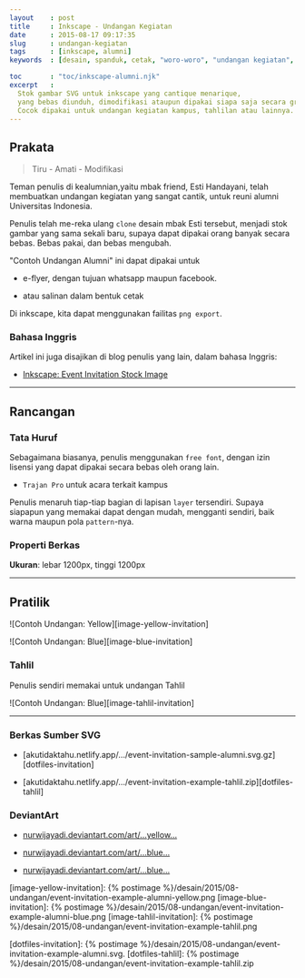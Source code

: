 ```yaml
---
layout    : post
title     : Inkscape - Undangan Kegiatan
date      : 2015-08-17 09:17:35
slug      : undangan-kegiatan
tags      : [inkscape, alumni]
keywords  : [desain, spanduk, cetak, "woro-woro", "undangan kegiatan", "stock image", "ILUNI UI"]

toc       : "toc/inkscape-alumni.njk"
excerpt   : 
  Stok gambar SVG untuk inkscape yang cantique menarique,
  yang bebas diunduh, dimodifikasi ataupun dipakai siapa saja secara gratis.
  Cocok dipakai untuk undangan kegiatan kampus, tahlilan atau lainnya.
---
```


<a name="prakata"></a>

## Prakata

> Tiru - Amati - Modifikasi

Teman penulis di kealumnian,yaitu mbak friend, Esti Handayani,
telah membuatkan undangan kegiatan yang sangat cantik,
untuk reuni alumni Universitas Indonesia.

Penulis telah me-reka ulang `clone` desain mbak Esti tersebut,
menjadi stok gambar yang sama sekali baru,
supaya dapat dipakai orang banyak secara bebas.
Bebas pakai, dan bebas mengubah.

"Contoh Undangan Alumni" ini dapat dipakai  untuk

* e-flyer, dengan tujuan whatsapp maupun facebook.

* atau salinan dalam bentuk cetak

Di inkscape, kita dapat menggunakan failitas `png export`.

### Bahasa Inggris

Artikel ini juga disajikan di blog penulis yang lain,
dalam bahasa Inggris:

* [Inkscape: Event Invitation Stock Image][english-version]

-- -- --

## Rancangan

### Tata Huruf

Sebagaimana biasanya, penulis menggunakan `free font`,
dengan izin lisensi yang dapat dipakai secara bebas oleh orang lain.

* `Trajan Pro` untuk acara terkait kampus

Penulis menaruh tiap-tiap bagian di lapisan `layer` tersendiri.
Supaya siapapun yang memakai dapat dengan mudah,
mengganti sendiri, baik warna maupun pola `pattern`-nya.

### Properti Berkas

**Ukuran**: lebar 1200px, tinggi 1200px

-- -- --

## Pratilik

![Contoh Undangan: Yellow][image-yellow-invitation]

![Contoh Undangan: Blue][image-blue-invitation]

### Tahlil

Penulis sendiri memakai untuk undangan Tahlil

![Contoh Undangan: Blue][image-tahlil-invitation]

-- -- --

### Berkas Sumber SVG

* [akutidaktahu.netlify.app/.../event-invitation-sample-alumni.svg.gz][dotfiles-invitation]

* [akutidaktahu.netlify.app/.../event-invitation-example-tahlil.zip][dotfiles-tahlil]

### DeviantArt

* [nurwijayadi.deviantart.com/art/...yellow...][deviant-invitation-yellow]

* [nurwijayadi.deviantart.com/art/...blue...][deviant-invitation-blue]

* [nurwijayadi.deviantart.com/art/...blue...][deviant-invitation-tahlil]

[//]: <> ( -- -- -- links below -- -- -- )

[english-version]:      https://epsi-rns.gitlab.io/design/2015/08/17/inkscape-invitation-stock/

[image-yellow-invitation]:   {% postimage %}/desain/2015/08-undangan/event-invitation-example-alumni-yellow.png
[image-blue-invitation]:     {% postimage %}/desain/2015/08-undangan/event-invitation-example-alumni-blue.png
[image-tahlil-invitation]:   {% postimage %}/desain/2015/08-undangan/event-invitation-example-tahlil.png

[dotfiles-invitation]:       {% postimage %}/desain/2015/08-undangan/event-invitation-example-alumni.svg.
[dotfiles-tahlil]:           {% postimage %}/desain/2015/08-undangan/event-invitation-example-tahlil.zip

[deviant-invitation-yellow]: http://nurwijayadi.deviantart.com/art/Undangan-Alumni-645736320
[deviant-invitation-blue]:   http://nurwijayadi.deviantart.com/art/Undangan-Alumni-645736708
[deviant-invitation-tahlil]: https://www.deviantart.com/nurwijayadi/art/Undangan-Tahlil-Digital-Target-646340609
